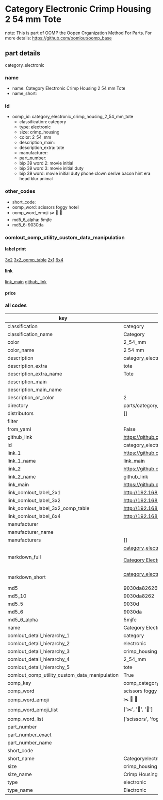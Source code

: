 # Category Electronic Crimp Housing 2 54 mm Tote  

note: This is part of OOMP the Oopen Organization Method For Parts. For more details: https://github.com/oomlout/oomp_base

##  part details



category_electronic

### name
* name: Category Electronic Crimp Housing 2 54 mm Tote
* name_short: 
### id
* oomp_id: category_electronic_crimp_housing_2_54_mm_tote
  * classification: category
  * type: electronic
  * size: crimp_housing
  * color: 2_54_mm
  * description_main: 
  * description_extra: tote
  * manufacturer: 
  * part_number: 
  * bip 39 word 2: movie initial
  * bip 39 word 3: movie initial duty
  * bip 39 word: movie initial duty phone clown derive bacon hint era head blur animal

### other_codes
* short_code: 
* oomp_word: scissors foggy hotel
* oomp_word_emoji :scissors: :foggy: :hotel:
* md5_6_alpha: 5mjfe
* md5_6: 9030da






### oomlout_oomp_utility_custom_data_manipulation
#### label print
[3x2](http://192.168.1.245:1112/?label=oomp%205mjfe)
[3x2_oomp_table](http://192.168.1.107:1112/?label=oomp%205mjfe)
[2x1](http://192.168.1.242:1112/?label=oomp%205mjfe)
[6x4](http://192.168.1.55:1112/?label=oomp%205mjfe)    

#### link

[link_main](https://github.com/oomlout/oomlout_oomp_current_version_messy/tree/main/parts/category_electronic_crimp_housing_2_54_mm_tote) [github_link](https://github.com/oomlout/oomlout_oomp_part_src/tree/main/parts/category_electronic_crimp_housing_2_54_mm_tote)                             

#### price







### all codes 
| key | value |  
| --- | --- |  
| classification | category |  
| classification_name | Category |  
| color | 2_54_mm |  
| color_name | 2 54 mm |  
| description | category_electronic |  
| description_extra | tote |  
| description_extra_name | Tote |  
| description_main |  |  
| description_main_name |  |  
| description_or_color | 2  |  
| directory | parts/category_electronic_crimp_housing_2_54_mm_tote |  
| distributors | [] |  
| filter |  |  
| from_yaml | False |  
| github_link | https://github.com/oomlout/oomlout_oomp_part_src/tree/main/parts/category_electronic_crimp_housing_2_54_mm_tote |  
| id | category_electronic_crimp_housing_2_54_mm_tote |  
| link_1 | https://github.com/oomlout/oomlout_oomp_current_version_messy/tree/main/parts/category_electronic_crimp_housing_2_54_mm_tote |  
| link_1_name | link_main |  
| link_2 | https://github.com/oomlout/oomlout_oomp_part_src/tree/main/parts/category_electronic_crimp_housing_2_54_mm_tote |  
| link_2_name | github_link |  
| link_main | https://github.com/oomlout/oomlout_oomp_current_version_messy/tree/main/parts/category_electronic_crimp_housing_2_54_mm_tote |  
| link_oomlout_label_2x1 | http://192.168.1.242:1112/?label=oomp%205mjfe |  
| link_oomlout_label_3x2 | http://192.168.1.245:1112/?label=oomp%205mjfe |  
| link_oomlout_label_3x2_oomp_table | http://192.168.1.107:1112/?label=oomp%205mjfe |  
| link_oomlout_label_6x4 | http://192.168.1.55:1112/?label=oomp%205mjfe |  
| manufacturer |  |  
| manufacturer_name |  |  
| manufacturers | [] |  
| markdown_full | [category_electronic_crimp_housing_2_54_mm_tote](https://github.com/oomlout/oomlout_oomp_current_version_messy/tree/main/parts/category_electronic_crimp_housing_2_54_mm_tote)<br>[](https://github.com/oomlout/oomlout_oomp_current_version_messy/tree/main/parts/category_electronic_crimp_housing_2_54_mm_tote)<br>[Category Electronic Crimp Housing 2 54 Mm Tote](https://github.com/oomlout/oomlout_oomp_current_version_messy/tree/main/parts/category_electronic_crimp_housing_2_54_mm_tote)<br><br> |  
| markdown_short | [category_electronic_crimp_housing_2_54_mm_tote](https://github.com/oomlout/oomlout_oomp_current_version_messy/tree/main/parts/category_electronic_crimp_housing_2_54_mm_tote)<br><br> |  
| md5 | 9030da82626bc228ed960a38891cfc87 |  
| md5_10 | 9030da8262 |  
| md5_5 | 9030d |  
| md5_6 | 9030da |  
| md5_6_alpha | 5mjfe |  
| name | Category Electronic Crimp Housing 2 54 mm Tote |  
| oomlout_detail_hierarchy_1 | category |  
| oomlout_detail_hierarchy_2 | electronic |  
| oomlout_detail_hierarchy_3 | crimp_housing |  
| oomlout_detail_hierarchy_4 | 2_54_mm |  
| oomlout_detail_hierarchy_5 | tote |  
| oomlout_oomp_utility_custom_data_manipulation | True |  
| oomp_key | oomp_category_electronic_crimp_housing_2_54_mm_tote |  
| oomp_word | scissors foggy hotel |  
| oomp_word_emoji | :scissors: :foggy: :hotel: |  
| oomp_word_emoji_list | [':scissors:', ':foggy:', ':hotel:'] |  
| oomp_word_list | ['scissors', 'foggy', 'hotel'] |  
| part_number |  |  
| part_number_exact |  |  
| part_number_name |  |  
| short_code |  |  
| short_name | Categoryelectronic |  
| size | crimp_housing |  
| size_name | Crimp Housing |  
| type | electronic |  
| type_name | Electronic |  
